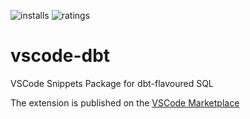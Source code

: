 ![installs](https://vsmarketplacebadge.apphb.com/installs/bastienboutonnet.vscode-dbt.svg) ![ratings](https://vsmarketplacebadge.apphb.com/rating-short/bastienboutonnet.vscode-dbt.svg)
# vscode-dbt
VSCode Snippets Package for dbt-flavoured SQL

The extension is published on the [VSCode Marketplace](https://marketplace.visualstudio.com/items?itemName=bastienboutonnet.vscode-dbt)
